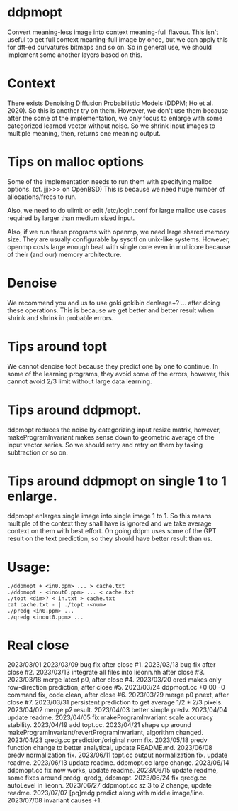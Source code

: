 # ddpmopt
Convert meaning-less image into context meaning-full flavour.
This isn't useful to get full context meaning-full image by once, but we can apply this for dft-ed curvatures bitmaps and so on. So in general use, we should implement some another layers based on this.

# Context
There exists Denoising Diffusion Probabilistic Models (DDPM; Ho et al. 2020). So this is another try on them.
However, we don't use them because after the some of the implementation, we only focus to enlarge with some categorized learned vector without noise. So we shrink input images to multiple meaning, then, returns one meaning output.

# Tips on malloc options
Some of the implementation needs to run them with specifying malloc options.
(cf. jjj&gt;&gt;&gt; on OpenBSD)
This is because we need huge number of allocations/frees to run.

Also, we need to do ulimit or edit /etc/login.conf for large malloc use cases required by larger than medium sized input.

Also, if we run these programs with openmp, we need large shared memory size.
They are usually configurable by sysctl on unix-like systems.
However, openmp costs large enough beat with single core even in multicore because of their (and our) memory architecture.

# Denoise
We recommend you and us to use goki gokibin denlarge+? ... after doing these operations.
This is because we get better and better result when shrink and shrink in probable errors.

# Tips around topt
We cannot denoise topt because they predict one by one to continue.
In some of the learning programs, they avoid some of the errors, however, this cannot avoid 2/3 limit without large data learning.

# Tips around ddpmopt.
ddpmopt reduces the noise by categorizing input resize matrix, however, makeProgramInvariant makes sense down to geometric average of the input vector series.
So we should retry and retry on them by taking subtraction or so on.

# Tips around ddpmopt on single 1 to 1 enlarge.
ddpmopt enlarges single image into single image 1 to 1.
So this means multiple of the context they shall have is ignored and we take average context on them with best effort.
On going ddpm uses some of the GPT result on the text prediction, so they should have better result than us.

# Usage:
    ./ddpmopt + <in0.ppm> ... > cache.txt
    ./ddpmopt - <inout0.ppm> ... < cache.txt
    ./topt <dim>? < in.txt > cache.txt
    cat cache.txt - | ./topt -<num>
    ./predg <in0.ppm> ...
    ./qredg <inout0.ppm> ...

# Real close
2023/03/01
2023/03/09 bug fix after close #1.
2023/03/13 bug fix after close #2.
2023/03/13 integrate all files into lieonn.hh after close #3.
2023/03/18 merge latest p0, after close #4.
2023/03/20 qred makes only row-direction prediction, after close #5.
2023/03/24 ddpmopt.cc +0 00 -0 command fix, code clean, after close #6.
2023/03/29 merge p0 pnext, after close #7.
2023/03/31 persistent prediction to get average 1/2 * 2/3 pixels.
2023/04/02 merge p2 result.
2023/04/03 better simple predv.
2023/04/04 update readme.
2023/04/05 fix makeProgramInvariant scale accuracy stability.
2023/04/19 add topt.cc.
2023/04/21 shape up around makeProgramInvariant/revertProgramInvariant, algorithm changed.
2023/04/23 qredg.cc prediction/original norm fix.
2023/05/18 predv function change to better analytical, update README.md.
2023/06/08 predv normalization fix.
2023/06/11 topt.cc output normalization fix. update readme.
2023/06/13 update readme. ddpmopt.cc large change.
2023/06/14 ddpmopt.cc fix now works, update readme.
2023/06/15 update readme, some fixes around predg, qredg, ddpmopt.
2023/06/24 fix qredg.cc autoLevel in lieonn.
2023/06/27 ddpmopt.cc sz 3 to 2 change, update readme.
2023/07/07 [pq]redg predict along with middle image/line.
2023/07/08 invariant causes +1.


